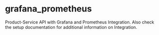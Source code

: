 # grafana_prometheus

Product-Service API with Grafana and Prometheus Integration.
Also check the setup documentation for additional information on Integration.
